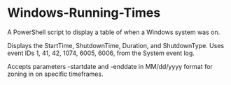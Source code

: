 # Windows-Running-Times

A PowerShell script to display a table of when a Windows system was on. 

Displays the StartTime, ShutdownTime, Duration, and ShutdownType. 
Uses event IDs 1, 41, 42, 1074, 6005, 6006, from the System event log. 

Accepts parameters -startdate and -enddate in MM/dd/yyyy format for zoning in on specific timeframes.
